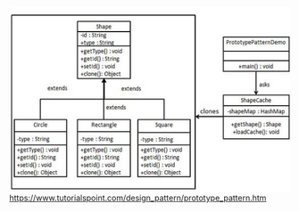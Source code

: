 ![prototype_pattern_uml_diagram.jpg](resources/prototype_pattern_uml_diagram.jpg)
https://www.tutorialspoint.com/design_pattern/prototype_pattern.htm
